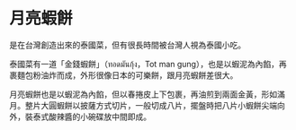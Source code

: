 # 月亮蝦餅

是在台灣創造出來的泰國菜，但有很長時間被台灣人視為泰國小吃。

泰國菜有一道「金錢蝦餅」（ทอดมันกุ้ง，Tot man gung），也是以蝦泥為內餡，再裹麵包粉油炸而成，外形很像日本的可樂餅，跟月亮蝦餅差很大。

月亮蝦餅也是以蝦泥為內餡，但以春捲皮上下包裹，再油煎到兩面金黃，形如滿月。整片大圓蝦餅以披薩方式切片，一般切成八片，擺盤時把八片小蝦餅尖端向外，裝泰式酸辣醬的小碗碟放中間即成。
